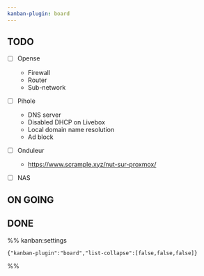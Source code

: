 ```yaml
---
kanban-plugin: board
---
```


## TODO

- [ ] Opense
	- Firewall
	- Router
	- Sub-network
- [ ] Pihole
	- DNS server
	- Disabled DHCP on Livebox
	- Local domain name resolution
	- Ad block
- [ ] Onduleur
	- https://www.scrample.xyz/nut-sur-proxmox/
- [ ] NAS


## ON GOING



## DONE





%% kanban:settings
```
{"kanban-plugin":"board","list-collapse":[false,false,false]}
```
%%